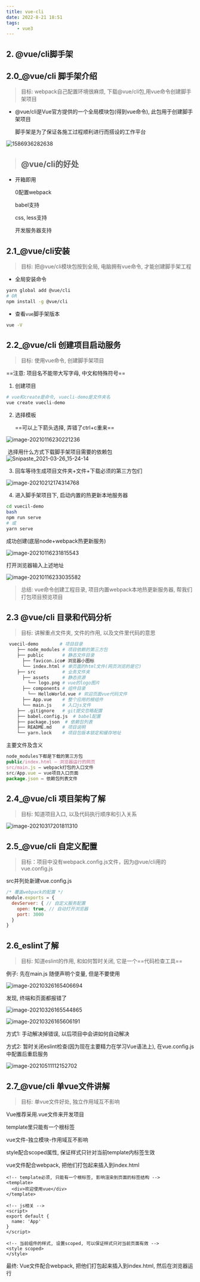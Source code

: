 ```yaml
---
title: vue-cli
date: 2022-8-21 18:51
tags: 
    - vue3
---
```


## 2. @vue/cli脚手架

## 2.0_@vue/cli 脚手架介绍

> 目标: webpack自己配置环境很麻烦, 下载@vue/cli包,用vue命令创建脚手架项目

- @vue/cli是Vue官方提供的一个全局模块包(得到vue命令), 此包用于创建脚手架项目

  脚手架是为了保证各施工过程顺利进行而搭设的工作平台



![1586936282638](../img/1586936282638.png)

> ## @vue/cli的好处

- 开箱即用

  0配置webpack

  babel支持

  css, less支持

  开发服务器支持

## 2.1_@vue/cli安装

> 目标: 把@vue/cli模块包按到全局, 电脑拥有vue命令, 才能创建脚手架工程

+ 全局安装命令

```bash
yarn global add @vue/cli
# OR
npm install -g @vue/cli
```



+ 查看`vue`脚手架版本

```bash
vue -V
```



## 2.2_@vue/cli 创建项目启动服务

> 目标: 使用vue命令, 创建脚手架项目

==注意: 项目名不能带大写字母, 中文和特殊符号==

1. 创建项目

```bash
# vue和create是命令, vuecli-demo是文件夹名
vue create vuecli-demo
```

2. 选择模板

   ==可以上下箭头选择, 弄错了ctrl+c重来==

![image-20210116230221236](../img/image-20210116230221236.png)

​	 	选择用什么方式下载脚手架项目需要的依赖包![Snipaste_2021-03-26_15-24-14](../img/Snipaste_2021-03-26_15-24-14.png)

3. 回车等待生成项目文件夹+文件+下载必须的第三方包们

![image-20210212174314768](../img/image-20210212174314768.png)

4. 进入脚手架项目下, 启动内置的热更新本地服务器

```bash
cd vuecil-demo
bash
npm run serve
# 或
yarn serve
```

成功创建(底层node+webpack热更新服务)

![image-20210116231815543](../img/image-20210116231815543.png)

打开浏览器输入上述地址

![image-20210116233035582](../img/image-20210116233035582.png)



> 总结: vue命令创建工程目录, 项目内置webpack本地热更新服务器, 帮我们打包项目预览项目

## 2.3 @vue/cli 目录和代码分析

> 目标: 讲解重点文件夹, 文件的作用, 以及文件里代码的意思

```bash
 vuecil-demo        # 项目目录
    ├── node_modules # 项目依赖的第三方包
    ├── public       # 静态文件目录
      ├── favicon.ico# 浏览器小图标
      └── index.html # 单页面的html文件(网页浏览的是它)
    ├── src          # 业务文件夹
      ├── assets     # 静态资源
        └── logo.png # vue的logo图片
      ├── components # 组件目录
        └── HelloWorld.vue # 欢迎页面vue代码文件 
      ├── App.vue    # 整个应用的根组件
      └── main.js    # 入口js文件
    ├── .gitignore   # git提交忽略配置
    ├── babel.config.js  # babel配置
    ├── package.json  # 依赖包列表
    ├── README.md    # 项目说明
	└── yarn.lock    # 项目包版本锁定和缓存地址
```

主要文件及含义

```js
node_modules下都是下载的第三方包
public/index.html – 浏览器运行的网页
src/main.js – webpack打包的入口文件
src/App.vue – vue项目入口页面
package.json – 依赖包列表文件
```

## 2.4_@vue/cli 项目架构了解

> 目标: 知道项目入口, 以及代码执行顺序和引入关系

![image-20210317201811310](../img/image-20210317201811310.png)

## 2.5_@vue/cli 自定义配置

> 目标：项目中没有webpack.config.js文件，因为@vue/cli用的vue.config.js

src并列处新建vue.config.js

```jsx
/* 覆盖webpack的配置 */
module.exports = {
  devServer: { // 自定义服务配置
    open: true, // 自动打开浏览器
    port: 3000
  }
}
```

## 2.6_eslint了解

> 目标: 知道eslint的作用, 和如何暂时关闭, 它是一个==代码检查工具==

例子: 先在main.js 随便声明个变量, 但是不要使用

![image-20210326165406694](../img//image-20210326165406694.png)

发现, 终端和页面都报错了

![image-20210326165544865](../img/image-20210326165544865.png)

![image-20210326165606191](../img/image-20210326165606191.png)

方式1: 手动解决掉错误, 以后项目中会讲如何自动解决

方式2: 暂时关闭eslint检查(因为现在主要精力在学习Vue语法上), 在vue.config.js中配置后重启服务

![image-20210511112152702](../img/image-20210511112152702.png)

## 2.7_@vue/cli 单vue文件讲解

> 目标: 单vue文件好处, 独立作用域互不影响

Vue推荐采用.vue文件来开发项目

template里只能有一个根标签

vue文件-独立模块-作用域互不影响

style配合scoped属性, 保证样式只针对当前template内标签生效

vue文件配合webpack, 把他们打包起来插入到index.html

```vue
<!-- template必须, 只能有一个根标签, 影响渲染到页面的标签结构 -->
<template>
  <div>欢迎使用vue</div>
</template>

<!-- js相关 -->
<script>
export default {
  name: 'App'
}
</script>

<!-- 当前组件的样式, 设置scoped, 可以保证样式只对当前页面有效 -->
<style scoped>
</style>

```

最终: Vue文件配合webpack, 把他们打包起来插入到index.html, 然后在浏览器运行

